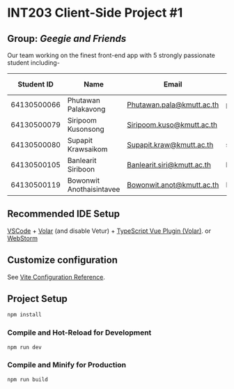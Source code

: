 # INT203 Client-Side Project #1
## Group: _Geegie and Friends_

Our team working on the finest front-end app with 5 strongly passionate student including-

| Student ID  | Name                     | Email                       | Github Username |
|-------------|--------------------------|-----------------------------|-----------------|
| 64130500066 | Phutawan Palakavong      | Phutawan.pala@kmutt.ac.th   | pphtw           |
| 64130500079 | Siripoom Kusonsong       | Siripoom.kuso@kmutt.ac.th   |                 |
| 64130500080 | Supapit Krawsaikom       | Supapit.kraw@kmutt.ac.th    | supapitploy     |
| 64130500105 | Banlearit Siriboon       | Banlearit.siri@kmutt.ac.th  | banlearit       |
| 64130500119 | Bowonwit Anothaisintavee | Bowonwit.anot@kmutt.ac.th   | NewBww          |

## Recommended IDE Setup

[VSCode](https://code.visualstudio.com/) + [Volar](https://marketplace.visualstudio.com/items?itemName=Vue.volar) (and disable Vetur) + [TypeScript Vue Plugin (Volar)](https://marketplace.visualstudio.com/items?itemName=Vue.vscode-typescript-vue-plugin). 
or [WebStorm](https://www.jetbrains.com/webstorm/)

## Customize configuration

See [Vite Configuration Reference](https://vitejs.dev/config/).

## Project Setup

```sh
npm install
```

### Compile and Hot-Reload for Development

```sh
npm run dev
```

### Compile and Minify for Production

```sh
npm run build
```
